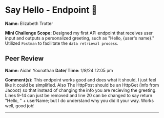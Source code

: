 # Say Hello - Endpoint :wave:


**Name:** Elizabeth Trotter

**Mini Challenge Scope:** Designed my first API endpoint that receives user input and outputs a personalized greeting, such as "Hello, {user's name}." Utilized `Postman` to facilitate the `data retrieval process`.


## Peer Review
**Name:** Aidan Younathan **Date/ Time:** 1/8/24 12:05 pm

**Comment(s):**
This endpoint works good and does what it should, I just feel like it could be simplified. Also The HttpPost should be an HttpGet (info from Jacooz) so that instead of changing the info you are recieving the greeting. Lines 9-14 can just be removed and line 20 can be changed to say return "Hello, " + userName; but I do understand why you did it your way. Works well, good job!


---